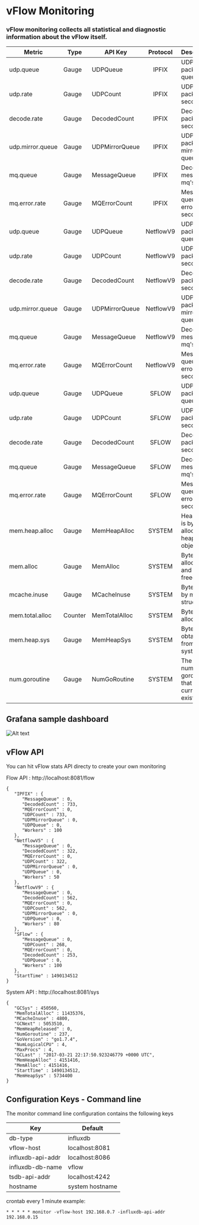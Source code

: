 # vFlow Monitoring

### vFlow monitoring collects all statistical and diagnostic information about the vFlow itself.

|Metric          | Type   |API Key        | Protocol  | Description                                  |
|----------------| -------|-------------  |:---------:| ---------------------------------------------|
|udp.queue       | Gauge  |UDPQueue       | IPFIX     | UDP packets in queue                         |
|udp.rate        | Gauge  |UDPCount       | IPFIX     | UDP packets per second                       |
|decode.rate     | Gauge  |DecodedCount   | IPFIX     | Decoded packets per second                   |
|udp.mirror.queue| Gauge  |UDPMirrorQueue | IPFIX     | UDP packets in mirror's queue                |
|mq.queue        | Gauge  |MessageQueue   | IPFIX     | Decoded message in mq's queue                |
|mq.error.rate   | Gauge  |MQErrorCount   | IPFIX     | Message queue errors per second              |
|udp.queue       | Gauge  |UDPQueue       | NetflowV9 | UDP packets in queue                         |
|udp.rate        | Gauge  |UDPCount       | NetflowV9 | UDP packets per second                       |
|decode.rate     | Gauge  |DecodedCount   | NetflowV9 | Decoded packets per second                   |
|udp.mirror.queue| Gauge  |UDPMirrorQueue | NetflowV9 | UDP packets in mirror's queue                |
|mq.queue        | Gauge  |MessageQueue   | NetflowV9 | Decoded message in mq's queue                |
|mq.error.rate   | Gauge  |MQErrorCount   | NetflowV9 | Message queue errors per second              |
|udp.queue       | Gauge  |UDPQueue       | SFLOW     | UDP packets in queue                         |
|udp.rate        | Gauge  |UDPCount       | SFLOW     | UDP packets per second                       |
|decode.rate     | Gauge  |DecodedCount   | SFLOW     | Decoded packets per second                   |
|mq.queue        | Gauge  |MessageQueue   | SFLOW     | Decoded message in mq's queue                |
|mq.error.rate   | Gauge  |MQErrorCount   | SFLOW     | Message queue errors per second              |
|mem.heap.alloc  | Gauge  |MemHeapAlloc   | SYSTEM    | HeapAlloc is bytes of allocated heap objects |
|mem.alloc       | Gauge  |MemAlloc       | SYSTEM    | Bytes allocated and not yet freed            |
|mcache.inuse    | Gauge  |MCacheInuse    | SYSTEM    | Bytes used by mcache structures              |
|mem.total.alloc | Counter|MemTotalAlloc  | SYSTEM    | Bytes allocated                              |
|mem.heap.sys    | Gauge  |MemHeapSys     | SYSTEM    | Bytes obtained from system                   |
|num.goroutine   | Gauge  |NumGoRoutine   | SYSTEM    | The number of goroutines that currently exist|

## Grafana sample dashboard

![Alt text](/docs/imgs/grafana.gif?raw=true "vFlow")

## vFlow API

You can hit vFlow stats API directy to create your own monitoring

Flow API : http://localhost:8081/flow 

```
{
   "IPFIX" : {
      "MessageQueue" : 0,
      "DecodedCount" : 733,
      "MQErrorCount" : 0,
      "UDPCount" : 733,
      "UDPMirrorQueue" : 0,
      "UDPQueue" : 0,
      "Workers" : 100
   },
   "NetflowV5" : {
      "MessageQueue" : 0,
      "DecodedCount" : 322,
      "MQErrorCount" : 0,
      "UDPCount" : 322,
      "UDPMirrorQueue" : 0,
      "UDPQueue" : 0,
      "Workers" : 50
   },
   "NetflowV9" : {
      "MessageQueue" : 0,
      "DecodedCount" : 562,
      "MQErrorCount" : 0,
      "UDPCount" : 562,
      "UDPMirrorQueue" : 0,
      "UDPQueue" : 0,
      "Workers" : 80
   },   
   "SFlow" : {
      "MessageQueue" : 0,
      "UDPCount" : 268,
      "MQErrorCount" : 0,
      "DecodedCount" : 253,
      "UDPQueue" : 0,
      "Workers" : 100
   },
   "StartTime" : 1490134512
}
```

System API : http://localhost:8081/sys

```
{
   "GCSys" : 450560,
   "MemTotalAlloc" : 11435376,
   "MCacheInuse" : 4800,
   "GCNext" : 5053510,
   "MemHeapReleased" : 0,
   "NumGoroutine" : 237,
   "GoVersion" : "go1.7.4",
   "NumLogicalCPU" : 4,
   "MaxProcs" : 4, 
   "GCLast" : "2017-03-21 22:17:50.923246779 +0000 UTC",
   "MemHeapAlloc" : 4151416,
   "MemAlloc" : 4151416,
   "StartTime" : 1490134512,
   "MemHeapSys" : 5734400
}
```

## Configuration Keys - Command line
The monitor command line configuration contains the following keys

|Key                | Default         | 
|-------------------| ----------------|
|db-type            | influxdb        |     
|vflow-host         | localhost:8081  | 
|influxdb-api-addr  | localhost:8086  |
|influxdb-db-name   | vflow           |
|tsdb-api-addr      | localhost:4242  |
|hostname           | system hostname |

crontab every 1 minute example:
```
* * * * * monitor -vflow-host 192.168.0.7 -influxdb-api-addr 192.168.0.15
```
